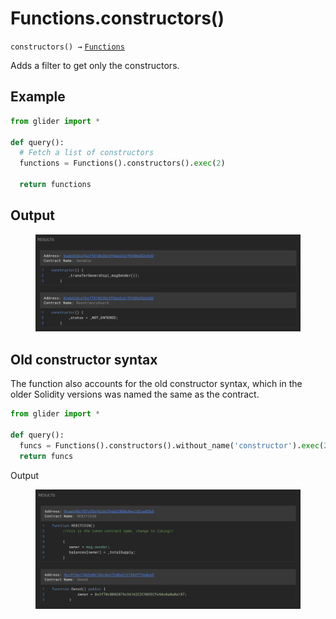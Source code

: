 # Functions.constructors()

`constructors() →` [`Functions`](./)

Adds a filter to get only the constructors.

## Example

```python
from glider import *

def query():
  # Fetch a list of constructors
  functions = Functions().constructors().exec(2)

  return functions
```

## Output

<figure><img src="../../../.gitbook/assets/image (95).png" alt=""><figcaption></figcaption></figure>

## Old constructor syntax

The function also accounts for the old constructor syntax, which in the older Solidity versions was named the same as the contract.&#x20;

```python
from glider import *

def query():
  funcs = Functions().constructors().without_name('constructor').exec(2)
  return funcs
```

Output

<figure><img src="../../../.gitbook/assets/image (1) (1) (1) (1) (1) (1) (1) (1) (1) (1) (1) (1) (1) (1) (1) (1) (1) (1) (1) (1) (1) (1).png" alt=""><figcaption></figcaption></figure>

